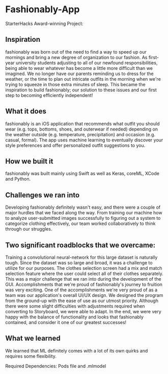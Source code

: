 # Fashionably-App
StarterHacks Award-winning Project:

## Inspiration
fashionably was born out of the need to find a way to speed up our mornings and bring a new degree of organization to our fashion. As first-year university students adjusting to all of our newfound responsibilities, being able to wear whatever has become a little more difficult than we imagined. We no longer have our parents reminding us to dress for the weather, or the time to plan out intricate outfits in the morning when we're trying to squeeze in those extra minutes of sleep. This became the inspiration to build fashionably; our solution to these issues and our first step to becoming efficiently independent!

## What it does
fashionably is an iOS application that recommends what outfit you should wear (e.g. tops, bottoms, shoes, and outerwear if needed) depending on the weather outside (e.g. temperature, precipitation) and occasion (e.g. casual, formal). The app uses machine learning to eventually discover your style preferences and offer personalized outfit suggestions to you.

## How we built it
fashionably was built mainly using Swift as well as Keras, coreML, XCode and Python.

## Challenges we ran into
Developing fashionably definitely wasn't easy, and there were a couple of major hurdles that we faced along the way. From training our machine how to analyze user-submitted images successfully to figuring out a system to categorize clothing effectively, our team worked collaboratively to think through our struggles.

## Two significant roadblocks that we overcame:

Training a convolutional neural-network for this large dataset is naturally tough. Since the dataset was so large and broad, it was a challenge to utilize for our purposes.
The clothes selection screen had a mix and match selection feature where the user could select all of their clothes separately. This was a major challenge that we ran into during the development of the GUI.
Accomplishments that we're proud of
fashionably's journey to fruition was very exciting. One of the accomplishments we're very proud of as a team was our application's overall UI/UX design. We designed the program from the ground-up with the ease of use as our utmost priority. Although there were some slight difficulties with adjustments required when converting to Storyboard, we were able to adapt. In the end, we were very happy with the balance of functionality and looks that fashionably contained, and consider it one of our greatest successes!

## What we learned
We learned that ML definitely comes with a lot of its own quirks and requires some flexibility.

Required Dependencies: Pods file and .mlmodel
